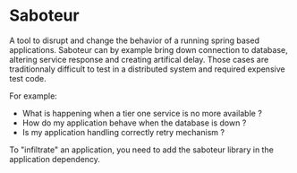 # Saboteur

A tool to disrupt and change the behavior of a running spring based applications. Saboteur can by example bring down connection to database, altering service response and creating artifical delay. Those cases are traditionnaly difficult to test in a distributed system and required expensive test code.

For example: 
- What is happening when a tier one service is no more available ?
- How do my application behave when the database is down ?  
- Is my application handling correctly retry mechanism ? 


To "infiltrate" an application, 
you need to add the saboteur library in the application dependency.



